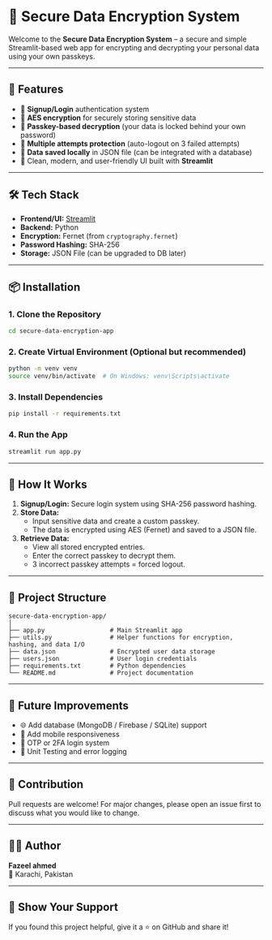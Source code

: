 
# 🔐 Secure Data Encryption System

Welcome to the **Secure Data Encryption System** – a secure and simple Streamlit-based web app for encrypting and decrypting your personal data using your own passkeys.

---

## 🚀 Features

- 📝 **Signup/Login** authentication system
- 🔐 **AES encryption** for securely storing sensitive data
- 🔑 **Passkey-based decryption** (your data is locked behind your own password)
- 🔄 **Multiple attempts protection** (auto-logout on 3 failed attempts)
- 📁 **Data saved locally** in JSON file (can be integrated with a database)
- 🎨 Clean, modern, and user-friendly UI built with **Streamlit**

---

## 🛠️ Tech Stack

- **Frontend/UI:** [Streamlit](https://streamlit.io/)
- **Backend:** Python
- **Encryption:** Fernet (from `cryptography.fernet`)
- **Password Hashing:** SHA-256
- **Storage:** JSON File (can be upgraded to DB later)

---

## 📦 Installation

### 1. Clone the Repository

```bash
cd secure-data-encryption-app
```

### 2. Create Virtual Environment (Optional but recommended)

```bash
python -m venv venv
source venv/bin/activate  # On Windows: venv\Scripts\activate
```

### 3. Install Dependencies

```bash
pip install -r requirements.txt
```

### 4. Run the App

```bash
streamlit run app.py
```

---

## 🔐 How It Works

1. **Signup/Login:** Secure login system using SHA-256 password hashing.
2. **Store Data:**
   - Input sensitive data and create a custom passkey.
   - The data is encrypted using AES (Fernet) and saved to a JSON file.
3. **Retrieve Data:**
   - View all stored encrypted entries.
   - Enter the correct passkey to decrypt them.
   - 3 incorrect passkey attempts = forced logout.

---

## 📁 Project Structure

```
secure-data-encryption-app/
│
├── app.py                  # Main Streamlit app
├── utils.py                # Helper functions for encryption, hashing, and data I/O
├── data.json               # Encrypted user data storage
├── users.json              # User login credentials
├── requirements.txt        # Python dependencies
└── README.md               # Project documentation
```

---

## 🧠 Future Improvements

- 🌐 Add database (MongoDB / Firebase / SQLite) support
- 📲 Add mobile responsiveness
- 🔐 OTP or 2FA login system
- 🧪 Unit Testing and error logging

---

## 🤝 Contribution

Pull requests are welcome! For major changes, please open an issue first to discuss what you would like to change.


---

## 🧑‍💻 Author

**Fazeel ahmed**  
📍 Karachi, Pakistan  


---

## 🌟 Show Your Support

If you found this project helpful, give it a ⭐ on GitHub and share it!
